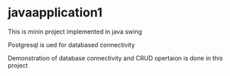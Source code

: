 # javaapplication1

This is minin project implemented in java swing

Postgresql is ued for databased connectivity

Demonstration of database connectivity and CRUD opertaion is done in this project
